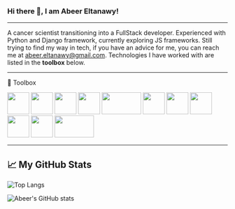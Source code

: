 ### Hi there 👋, I am Abeer Eltanawy!

---

A cancer scientist transitioning into a FullStack developer. Experienced with Python and Django framework, currently exploring JS frameworks. Still trying to find my way in tech, if you have an advice for me, you can reach me at <abeer.eltanawy@gmail.com>. Technologies I have worked with are listed in the **toolbox** below.

---

🧰 Toolbox

<img src="https://cdn.worldvectorlogo.com/logos/python-5.svg" width="50" height="50" />  <img src="https://cdn.worldvectorlogo.com/logos/logo-javascript.svg" width="50" height="50"/>  <img src="https://cdn.worldvectorlogo.com/logos/django.svg" width="50" height="50" />  <img src="https://cdn.worldvectorlogo.com/logos/react-2.svg" width="50" height="50" />  <img src="https://cdn.worldvectorlogo.com/logos/bash-1.svg" width="90" height="50" />  <img src="https://cdn.worldvectorlogo.com/logos/html5.svg" width="50" height="50" />  <img src="https://cdn.worldvectorlogo.com/logos/css-5.svg" width="50" height="50" />  <img src="https://cdn.worldvectorlogo.com/logos/git-icon.svg" width="50" height="50" />  <img src="https://cdn.worldvectorlogo.com/logos/visual-studio-code-1.svg" width="50" height="50" /> <img src="https://cdn.worldvectorlogo.com/logos/ruby.svg" width="50" height="50" />  <img src="https://cdn.worldvectorlogo.com/logos/rails-1.svg" width="90" height="50" /> 

---

## &#x1f4c8; My GitHub Stats

![Top Langs](https://github-readme-stats.vercel.app/api/top-langs/?username=aeltanawy&hide=coffeescript&theme=dracula&count_private=true)

![Abeer's GitHub stats](https://github-readme-stats.vercel.app/api?username=aeltanawy&theme=dracula&count_private=true&show_icons=true&custom_title=Abeer's%20Github%20Stats)



<!--
**aeltanawy/aeltanawy** is a ✨ _special_ ✨ repository because its `README.md` (this file) appears on your GitHub profile.

Here are some ideas to get you started:

- 🔭 I’m currently working on ...
- 🌱 I’m currently learning ...
- 👯 I’m looking to collaborate on ...
- 🤔 I’m looking for help with ...
- 💬 Ask me about ...
- 📫 How to reach me: ...
- 😄 Pronouns: ...
- ⚡ Fun fact: ...
-->
